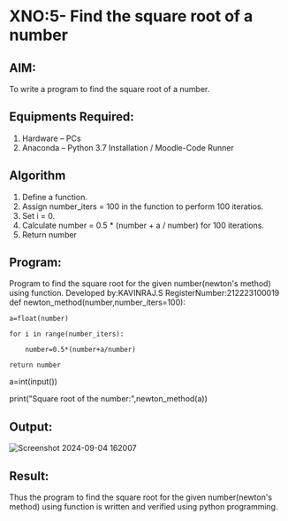 # XNO:5- Find the square root of a number

## AIM:
To write a program to find the square root of a number.

## Equipments Required:
1. Hardware – PCs
2. Anaconda – Python 3.7 Installation / Moodle-Code Runner

## Algorithm
1. Define a function.
2. Assign number_iters = 100 in the function to perform 100 iteratios.
3. Set i = 0.
4. Calculate  number = 0.5 * (number + a / number) for 100 iterations.
5. Return number

## Program:
Program to find the square root for the given number(newton's method) using function.
Developed by:KAVINRAJ.S
RegisterNumber:212223100019
def newton_method(number,number_iters=100):

    a=float(number)
    
    for i in range(number_iters):
    
        number=0.5*(number+a/number)
        
    return number
    
a=int(input())

print("Square root of the number:",newton_method(a))


## Output:
![Screenshot 2024-09-04 162007](https://github.com/user-attachments/assets/771553d6-bb3e-4a14-98e7-b27ec9096c9d)



## Result:
Thus the program to find the square root for the given number(newton's method) using function is written and verified using python programming.
